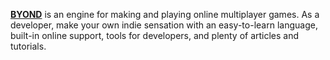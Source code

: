 [**BYOND**](https://www.byond.com/) is an engine for making and playing online multiplayer games. As a developer, make your own indie sensation with an easy-to-learn language, built-in online support, tools for developers, and plenty of articles and tutorials.
